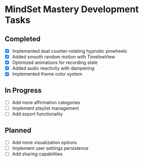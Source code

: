 # MindSet Mastery Development Tasks

## Completed
- [x] Implemented dual counter-rotating hypnotic pinwheels
- [x] Added smooth random motion with TimelineView
- [x] Optimized animations for recording state
- [x] Added audio reactivity with dampening
- [x] Implemented theme color system

## In Progress
- [ ] Add more affirmation categories
- [ ] Implement playlist management
- [ ] Add export functionality

## Planned
- [ ] Add more visualization options
- [ ] Implement user settings persistence
- [ ] Add sharing capabilities